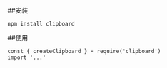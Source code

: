 ##安装
```
npm install clipboard
```
##使用
```
const { createClipboard } = require('clipboard')
import '...'
```